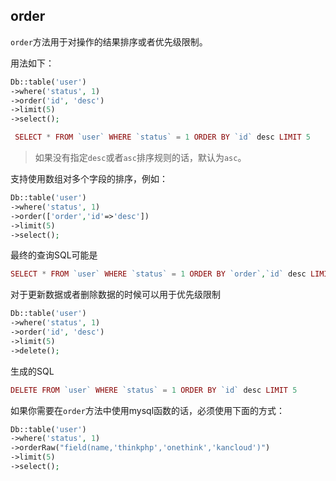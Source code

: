 ## order

`order`方法用于对操作的结果排序或者优先级限制。

用法如下：

```php
Db::table('user')
->where('status', 1)
->order('id', 'desc')
->limit(5)
->select();
```

```php
 SELECT * FROM `user` WHERE `status` = 1 ORDER BY `id` desc LIMIT 5
```

> 如果没有指定`desc`或者`asc`排序规则的话，默认为`asc`。

支持使用数组对多个字段的排序，例如：

```php
Db::table('user')
->where('status', 1)
->order(['order','id'=>'desc'])
->limit(5)
->select(); 
```

最终的查询SQL可能是

```php
SELECT * FROM `user` WHERE `status` = 1 ORDER BY `order`,`id` desc LIMIT 5
```

对于更新数据或者删除数据的时候可以用于优先级限制

```php
Db::table('user')
->where('status', 1)
->order('id', 'desc')
->limit(5)
->delete(); 
```

生成的SQL

```php
DELETE FROM `user` WHERE `status` = 1 ORDER BY `id` desc LIMIT 5
```

如果你需要在`order`方法中使用mysql函数的话，必须使用下面的方式：

```php
Db::table('user')
->where('status', 1)
->orderRaw("field(name,'thinkphp','onethink','kancloud')")
->limit(5)
->select();
```



